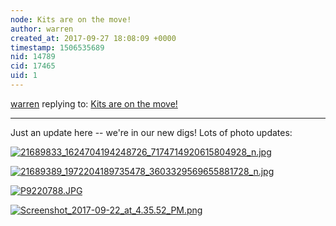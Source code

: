 ```yaml
---
node: Kits are on the move!
author: warren
created_at: 2017-09-27 18:08:09 +0000
timestamp: 1506535689
nid: 14789
cid: 17465
uid: 1
---
```




[warren](../profile/warren) replying to: [Kits are on the move!](../notes/bronwen/08-24-2017/kits-are-on-the-move)

----
Just an update here -- we're in our new digs! Lots of photo updates:


[![21689833_1624704194248726_7174714920615804928_n.jpg](https://publiclab.org/system/images/photos/000/021/781/large/21689833_1624704194248726_7174714920615804928_n.jpg)](https://publiclab.org/system/images/photos/000/021/781/original/21689833_1624704194248726_7174714920615804928_n.jpg)


[![21689389_1972204189735478_3603329569655881728_n.jpg](https://publiclab.org/system/images/photos/000/021/782/large/21689389_1972204189735478_3603329569655881728_n.jpg)](https://publiclab.org/system/images/photos/000/021/782/original/21689389_1972204189735478_3603329569655881728_n.jpg)


[![P9220788.JPG](https://publiclab.org/system/images/photos/000/021/783/large/P9220788.JPG)](https://publiclab.org/system/images/photos/000/021/783/original/P9220788.JPG)


[![Screenshot_2017-09-22_at_4.35.52_PM.png](https://publiclab.org/system/images/photos/000/021/784/large/Screenshot_2017-09-22_at_4.35.52_PM.png)](https://publiclab.org/system/images/photos/000/021/784/original/Screenshot_2017-09-22_at_4.35.52_PM.png)

